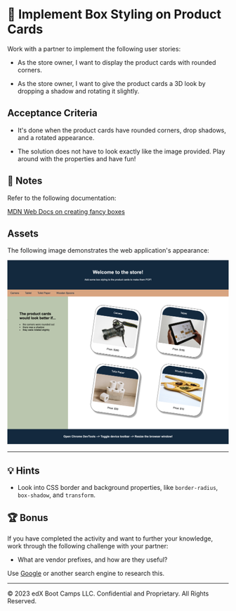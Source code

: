# 📖 Implement Box Styling on Product Cards

Work with a partner to implement the following user stories:

* As the store owner, I want to display the product cards with rounded corners.

* As the store owner, I want to give the product cards a 3D look by dropping a shadow and rotating it slightly.

## Acceptance Criteria

* It's done when the product cards have rounded corners, drop shadows, and a rotated appearance.

* The solution does not have to look exactly like the image provided. Play around with the properties and have fun!

## 📝 Notes

Refer to the following documentation:

[MDN Web Docs on creating fancy boxes](https://developer.mozilla.org/en-US/docs/Learn/CSS/Howto/create_fancy_boxes)

## Assets

The following image demonstrates the web application's appearance:

![The product cards have rounded corners with a shadow and are rotated to the right.](./Images/01-css-box-styling.png)

---

## 💡 Hints

* Look into CSS border and background properties, like `border-radius`, `box-shadow`, and `transform`.

## 🏆 Bonus

If you have completed the activity and want to further your knowledge, work through the following challenge with your partner:

* What are vendor prefixes, and how are they useful?

Use [Google](https://www.google.com) or another search engine to research this.

---
© 2023 edX Boot Camps LLC. Confidential and Proprietary. All Rights Reserved.